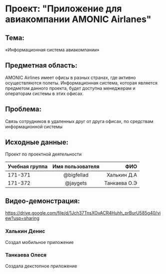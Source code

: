 # Проект: "Приложение для авиакомпании AMONIC Airlanes"
## Тема:
«Информационная система авиакомпании»

## Предметная область:
AMONIC Airlines имеет офисы в разных странах, где активно осуществляются полеты. Информационная система, которая является предметом данного проекта, будет доступна менеджерам и операторам системы в этих офисах.

## Проблема:
Связь сотрудников в удаленных друг от друга офисах, по средствам информационной системы

## Исходные данные:

Проект по проектной деятельности

| Учебная группа| Имя пользователя |      ФИО    |
| --------------|:----------------:|-------------:|
|    171-371    |    @bigfellad    | Халькин Д.А  |
|    171-372    |    @jaygets      | Танкаева О.Э |

## Видео-демонстрация:
https://drive.google.com/file/d/1Jch37TnsXOvACR4Huhh_prBurU585g40/view?usp=sharing

### Халькин Денис
Создал мобильное приложение
### Танкаева Олеся
Создала декстопное приложение
